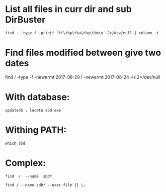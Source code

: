 # List all files in curr dir and sub DirBuster

`find . -type f -printf '%f\t%p\t%u\t%g\t%m\n' 2>/dev/null | column -t`

# Find files modified between give two dates

find / -type -f -newermt 2017-08-20 ! -newermt 2017-08-24 -ls 2>/dev/null

# With database:

`updatedb ; locate sbd.exe`

# Withing PATH:

`which sbd`

# Complex:

`find  /  -­‐name  sbd* `

`find / --name sdb* --exec file {} \;`
